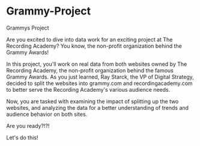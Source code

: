 # Grammy-Project
Grammys Project


Are you excited to dive into data work for an exciting project at The Recording Academy? You know, the non-profit organization behind the Grammy Awards!

In this project, you'll work on real data from both websites owned by The Recording Academy, the non-profit organization behind the famous Grammy Awards. As you just learned, Ray Starck, the VP of Digital Strategy, decided to split the websites into grammy.com and recordingacademy.com to better serve the Recording Academy's various audience needs.

Now, you are tasked with examining the impact of splitting up the two websites, and analyzing the data for a better understanding of trends and audience behavior on both sites.

Are you ready?!?!

Let's do this!


